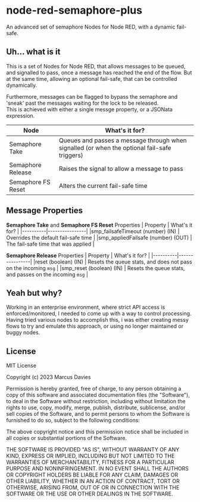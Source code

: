# node-red-semaphore-plus
An advanced set of semaphore Nodes for Node RED, with a dynamic fail-safe.

## Uh... what is it

This is a set of Nodes for Node RED, that allows messages to be queued, and signalled to pass, once a message has reached the end of the flow.
But at the same time, allowing an optional fail-safe, that can be controlled dynamically.

Furthermore, messages can be flagged to bypass the semaphore and 'sneak' past the messages waiting for the lock to be released.  
This is achieved with either a single messge property, or a JSONata expression.
 

| Node | What's it for? |
|------|----------------|
|Semaphore Take | Queues and passes a message through when signalled (or when the optional fail-safe triggers) |
|Semaphore Release | Raises the signal to allow a message to pass   |
|Semaphore FS Reset | Alters the current fail-safe time |

## Message Properties

**Semaphore Take** and **Semaphore FS Reset** Properties
| Property | What's it for? |
|----------|----------------|
|smp_failsafeTimeout (number) (IN) | Overrides the default fail-safe time |
|smp_appliedFailsafe (number) (OUT) | The  fail-safe time that was applied |

**Semaphore Release** Properties
| Property | What's it for? |
|----------|----------------|
|reset (boolean) (IN)     | Resets the queue stats, and does not pass on the incoming `msg` |
|smp_reset (boolean) (IN) | Resets the queue stats, and passes on the incoming `msg` |


## Yeah but why?

Working in an enterprise environment, where strict API access is enforced/monitored, I needed to come up with a way to control processing.
Having tried various nodes to accomplish this, i was either creating messy flows to try and emulate this approach, or using no longer maintained or buggy nodes.

## License
MIT License

Copyright (c) 2023 Marcus Davies

Permission is hereby granted, free of charge, to any person obtaining a copy
of this software and associated documentation files (the "Software"), to deal
in the Software without restriction, including without limitation the rights
to use, copy, modify, merge, publish, distribute, sublicense, and/or sell
copies of the Software, and to permit persons to whom the Software is
furnished to do so, subject to the following conditions:

The above copyright notice and this permission notice shall be included in all
copies or substantial portions of the Software.

THE SOFTWARE IS PROVIDED "AS IS", WITHOUT WARRANTY OF ANY KIND, EXPRESS OR
IMPLIED, INCLUDING BUT NOT LIMITED TO THE WARRANTIES OF MERCHANTABILITY,
FITNESS FOR A PARTICULAR PURPOSE AND NONINFRINGEMENT. IN NO EVENT SHALL THE
AUTHORS OR COPYRIGHT HOLDERS BE LIABLE FOR ANY CLAIM, DAMAGES OR OTHER
LIABILITY, WHETHER IN AN ACTION OF CONTRACT, TORT OR OTHERWISE, ARISING FROM,
OUT OF OR IN CONNECTION WITH THE SOFTWARE OR THE USE OR OTHER DEALINGS IN THE
SOFTWARE.
